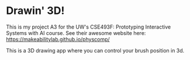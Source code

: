 # Drawin' 3D!
This is my project A3 for the UW's CSE493F: Prototyping Interactive Systems with AI course. 
See their awesome website here: https://makeabilitylab.github.io/physcomp/

This is a 3D drawing app where you can control your brush position in 3d. 
